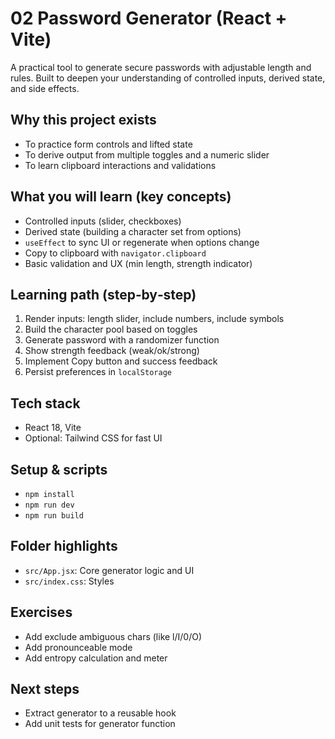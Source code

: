 # 02 Password Generator (React + Vite)

A practical tool to generate secure passwords with adjustable length and rules. Built to deepen your understanding of controlled inputs, derived state, and side effects.

## Why this project exists
- To practice form controls and lifted state
- To derive output from multiple toggles and a numeric slider
- To learn clipboard interactions and validations

## What you will learn (key concepts)
- Controlled inputs (slider, checkboxes)
- Derived state (building a character set from options)
- `useEffect` to sync UI or regenerate when options change
- Copy to clipboard with `navigator.clipboard`
- Basic validation and UX (min length, strength indicator)

## Learning path (step‑by‑step)
1) Render inputs: length slider, include numbers, include symbols
2) Build the character pool based on toggles
3) Generate password with a randomizer function
4) Show strength feedback (weak/ok/strong)
5) Implement Copy button and success feedback
6) Persist preferences in `localStorage`

## Tech stack
- React 18, Vite
- Optional: Tailwind CSS for fast UI

## Setup & scripts
- `npm install`
- `npm run dev`
- `npm run build`

## Folder highlights
- `src/App.jsx`: Core generator logic and UI
- `src/index.css`: Styles

## Exercises
- Add exclude ambiguous chars (like l/I/0/O)
- Add pronounceable mode
- Add entropy calculation and meter

## Next steps
- Extract generator to a reusable hook
- Add unit tests for generator function
